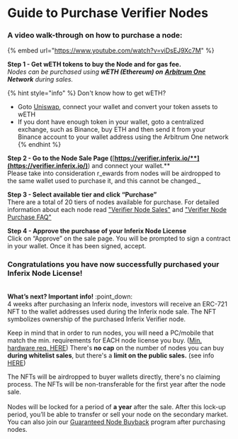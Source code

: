 # Guide to Purchase Verifier Nodes

### A video walk-through on how to purchase a node:

{% embed url="https://www.youtube.com/watch?v=viDsEJ9Xc7M" %}

**Step 1 - Get wETH tokens to buy the Node and for gas fee.**\
_Nodes can be purchased using **wETH (Ethereum) on**_ [_**Arbitrum One**_](https://docs.arbitrum.io/build-decentralized-apps/public-chains#arbitrum-one) _**Network** during sales._

{% hint style="info" %}
Don't know how to get wETH?&#x20;

* Goto [Uniswap](https://app.uniswap.org/swap?outputCurrency=0x82af49447d8a07e3bd95bd0d56f35241523fbab1), connect your wallet and convert your token assets to wETH
* If you dont have enough token in your wallet, goto a centralized exchange, such as Binance, buy ETH and then send it from your Binance account to your wallet address using the Arbitrum One network
{% endhint %}

**Step 2 - Go to the Node Sale Page (**[**https://verifier.inferix.io/**](https://verifier.inferix.io/)**) and connect your wallet.**  \
Please take into consideration r_ewards from nodes will be airdropped to the same wallet used to purchase it, and this cannot be changed._



**Step 3 - Select available tier and click “Purchase”**\
There are a total of 20 tiers of nodes available for purchase.  For detailed information about each node read ["Verifier Node Sales"](./) and ["Verifier Node Purchase FAQ"](verifier-node-purchase-faq.md)



**Step 4 - Approve the purchase of your Inferix Node License**\
Click on “Approve” on the sale page. You will be prompted to sign a contract in your wallet. Once it has been signed, accept.

### **Congratulations you have now successfully purchased your Inferix Node License!**

\
**What’s next? Important info!**  :point\_down:\
4 weeks after purchasing an Inferix node, investors will receive an ERC-721 NFT to the wallet addresses used during the Inferix node sale. The NFT symbolizes ownership of the purchased Inferix Verifier node.&#x20;

Keep in mind that in order to run nodes, you will need a PC/mobile that match the min. requirements for EACH node license you buy.  ([Min. hardware req. ](../../inferix-whitepaper/appendix-c-hardware-requirements-for-nodes.md)[HERE](../../inferix-whitepaper/appendix.md)) There's **no cap** on the number of nodes you can buy **during whitelist sales**, but there's a **limit on the public sales.** (see info [HERE](./))&#x20;

The NFTs will be airdropped to buyer wallets directly, there's no claiming process. The NFTs will be non-transferable for the first year after the node sale. \
\
Nodes will be locked for a period of **a year** after the sale. After this lock-up period, you’ll be able to transfer or sell your node on the secondary market. You can also join our [Guaranteed Node Buyback](../../inferix-whitepaper/economic-model/node-sale-and-penalty-pool/guaranteed-node-buy-back.md) program after purchasing nodes.
